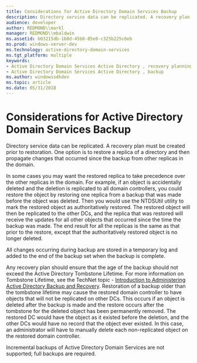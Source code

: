 ```yaml
---
title: Considerations for Active Directory Domain Services Backup
description: Directory service data can be replicated. A recovery plan must be created prior to restoration.
audience: developer
author: REDMOND\\markl
manager: REDMOND\\mbaldwin
ms.assetid: b03215db-1b8d-45b0-85e8-c325b225c6eb
ms.prod: windows-server-dev
ms.technology: active-directory-domain-services
ms.tgt_platform: multiple
keywords:
- Active Directory Domain Services Active Directory , recovery planning
- Active Directory Domain Services Active Directory , backup
ms.author: windowssdkdev
ms.topic: article
ms.date: 05/31/2018
---
```


# Considerations for Active Directory Domain Services Backup

Directory service data can be replicated. A recovery plan must be created prior to restoration. One option is to restore a replica of a directory and then propagate changes that occurred since the backup from other replicas in the domain.

In some cases you may want the restored replica to take precedence over the other replicas in the domain. For example, if an object is accidentally deleted and the deletion is replicated to all domain controllers, you could restore the object by restoring one replica from a backup that was made before the object was deleted. Then you would use the NTDSUtil utility to mark the restored object as authoritatively restored. The restored object will then be replicated to the other DCs, and the replica that was restored will receive the updates for all other objects that occurred since the time the backup was made. The end result for all the replicas is the same as that prior to the restore, except that the authoritatively restored object is no longer deleted.

All changes occurring during backup are stored in a temporary log and added to the end of the backup set when the backup is complete.

Any recovery plan should ensure that the age of the backup should not exceed the Active Directory Tombstone Lifetime. For more information on Tombstone Lifetime, see the TechNet topic - [Introduction to Administering Active Directory Backup and Recovery](https://TechNet.Microsoft.Com/library/cc816677.aspx). Restoration of a backup older than the tombstone lifetime may cause the restored domain controller to have objects that will not be replicated on other DCs. This occurs if an object is deleted after the backup is made and the restore occurs after the tombstone for the deleted object has been permanently removed. The restored DC would have the object as it existed before the deletion, and the other DCs would have no record that the object ever existed. In this case, an administrator will have to manually delete each non-replicated object on the restored domain controller.

Incremental backups of Active Directory Domain Services are not supported; full backups are required.

 

 




